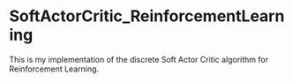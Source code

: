 # SoftActorCritic_ReinforcementLearning
This is my implementation of the discrete Soft Actor Critic algorithm for Reinforcement Learning.
